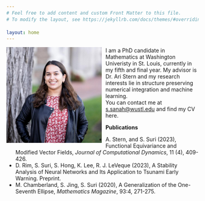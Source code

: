 ```yaml
---
# Feel free to add content and custom Front Matter to this file.
# To modify the layout, see https://jekyllrb.com/docs/themes/#overriding-theme-defaults

layout: home
---
```


<div style="float: left; margin-right: 10px;">
  <img src="images/picture.jpg" width="250" />
</div>


I am a PhD candidate in Mathematics at Washington Univeristy in St. Louis, currently in my fifth and final year. My advisor is Dr. Ari Stern and my research interests lie in structure preserving numerical integration and machine learning. <br>
You can contact me at s.sanah@wustl.edu and find my CV here. <br>

**Publications**
* A. Stern, and S. Suri (2023), Functional Equivariance and Modified Vector Fields, *Journal of Computational Dynamics*,
11 (4), 409-426.
* D. Rim, S. Suri, S. Hong, K. Lee, R. J. LeVeque (2023), A Stability Analysis of Neural Networks and Its Application
to Tsunami Early Warning. Preprint.
* M. Chamberland, S. Jing, S. Suri (2020), A Generalization of the One-Seventh Ellipse, *Mathematics Magazine*,
93:4, 271-275.
